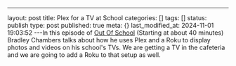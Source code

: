 ---
layout: post
title: Plex for a TV at School
categories: []
tags: []
status: publish
type: post
published: true
meta: {}
last_modified_at: 2024-11-01 19:03:52
---In this episode of 
[Out Of School](http://overca.st/zV5S_oB0) (Starting at about 40 minutes) Bradley Chambers talks about how he uses Plex and a Roku to display photos and videos on his school's TVs. We are getting a TV in the cafeteria and we are going to add a Roku to that setup as well.
